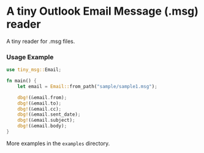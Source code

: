A tiny Outlook Email Message (.msg) reader
=======================================

A tiny reader for .msg files.  

### Usage Example

```rust
use tiny_msg::Email;

fn main() {
    let email = Email::from_path("sample/sample1.msg");

    dbg!(&email.from);
    dbg!(&email.to);
    dbg!(&email.cc);
    dbg!(&email.sent_date);
    dbg!(&email.subject);
    dbg!(&email.body);
}
```

More examples in the `examples` directory.
